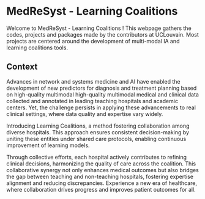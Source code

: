 # MedReSyst - Learning Coalitions

Welcome to MedReSyst - Learning Coalitions ! This webpage gathers the codes, projects and packages made by the contributors at UCLouvain. Most projects are centered around the development of multi-modal IA and learning coalitions tools.

## Context

Advances in network and systems medicine and AI have enabled the development of new  predictors for diagnosis and treatment planning based on high-quality multimodal high-quality multimodal medical and clinical data collected and annotated in leading teaching hospitals and academic centers. Yet, the challenge persists in applying these advancements to real clinical settings, where data quality and expertise vary widely.

Introducing Learning Coalitions, a method fostering collaboration among diverse hospitals. This approach ensures consistent decision-making by uniting these entities under shared care protocols, enabling continuous improvement of learning models.

Through collective efforts, each hospital actively contributes to refining clinical decisions, harmonizing the quality of care across the coalition. This collaborative synergy not only enhances medical outcomes but also bridges the gap between teaching and non-teaching hospitals, fostering expertise alignment and reducing discrepancies. Experience a new era of healthcare, where collaboration drives progress and improves patient outcomes for all.
